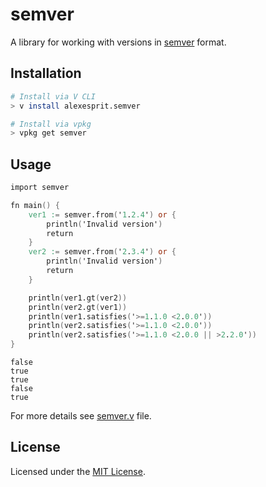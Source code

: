 # semver

A library for working with versions in [semver][semver] format.

## Installation

```sh
# Install via V CLI
> v install alexesprit.semver

# Install via vpkg
> vpkg get semver
```

## Usage

```v
import semver

fn main() {
    ver1 := semver.from('1.2.4') or {
        println('Invalid version')
        return
    }
    ver2 := semver.from('2.3.4') or {
        println('Invalid version')
        return
    }

    println(ver1.gt(ver2))
    println(ver2.gt(ver1))
    println(ver1.satisfies('>=1.1.0 <2.0.0'))
    println(ver2.satisfies('>=1.1.0 <2.0.0'))
    println(ver2.satisfies('>=1.1.0 <2.0.0 || >2.2.0'))
}
```

```
false
true
true
false
true
```

For more details see [semver.v][semver-file] file.

## License

Licensed under the [MIT License](LICENSE.md).

[semver]: https://semver.org/
[semver-file]: https://github.com/alexesprit/semver/blob/master/semver.v
